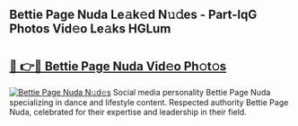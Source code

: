 ## Bettie Page Nuda Le𝚊k𝚎d N𝚞𝚍es - Part-lqG Photos Vid𝚎o Le𝚊ks HGLum

# <h2><a href="http://fbcp2sh.evod.top/?m=Bettie+Page+Nuda">🔗 👉🔴 Bettie Page Nuda Vid𝚎o Ph𝚘t𝚘s</a></h2>

[![Bettie Page Nuda N𝚞d𝚎s](https://i.imgur.com/8V9OHl7.gif)](http://fbcp2sh.evod.top/?m=Bettie+Page+Nuda)
Social media personality Bettie Page Nuda specializing in dance and lifestyle content. Respected authority Bettie Page Nuda, celebrated for their expertise and leadership in their field. 
